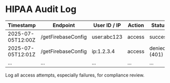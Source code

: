 # HIPAA Audit Log

| Timestamp           | Endpoint            | User ID / IP         | Action         | Status      |
|---------------------|---------------------|----------------------|---------------|-------------|
| 2025-07-05T12:00Z   | /getFirebaseConfig  | user:abc123          | access         | success     |
| 2025-07-05T12:01Z   | /getFirebaseConfig  | ip:1.2.3.4           | access         | denied (401)|
| ...                 | ...                 | ...                  | ...           | ...         |

Log all access attempts, especially failures, for compliance review.
